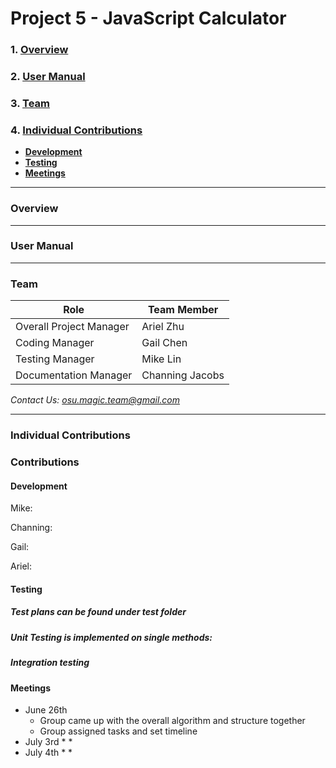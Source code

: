 # Project 5 - JavaScript Calculator
### 1. [Overview](#overview)
### 2. [User Manual](#user-manual)
### 3. [Team](#team)
### 4. [Individual Contributions](#individual-contributions)
  * **[Development](#development)**
  * **[Testing](#testing)**
  * **[Meetings](#meetings)**

***

### Overview

***

### User Manual

***

### Team

| Role|Team Member|
| ------------- |-------------|
| Overall Project Manager|  Ariel Zhu |
|Coding Manager|Gail Chen|
|Testing Manager|Mike Lin|
|Documentation Manager| Channing Jacobs|

*Contact Us: osu.magic.team@gmail.com*

***

### Individual Contributions

### Contributions

#### Development
Mike:

Channing:


Gail:


Ariel:


#### Testing
##### Test plans can be found under test folder
##### Unit Testing is implemented on single methods:



##### Integration testing


#### Meetings

* June 26th
  * Group came up with the overall algorithm and structure together
  * Group assigned tasks and set timeline
* July 3rd
  *
  *
* July 4th
  *
  *
